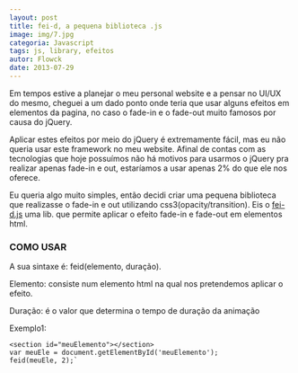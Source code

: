 ```yaml
---
layout: post
title: fei-d, a pequena biblioteca .js
image: img/7.jpg
categoria: Javascript
tags: js, library, efeitos
autor: Flowck
date: 2013-07-29
---
```


Em tempos estive a planejar o meu personal website e a pensar no UI/UX do mesmo, cheguei a um dado ponto onde teria que usar alguns efeitos em elementos da pagina, no caso o fade-in e o fade-out muito famosos por causa do jQuery.

Aplicar estes efeitos por meio do jQuery é extremamente fácil, mas eu não queria usar este framework no meu website. Afinal de contas com as tecnologias que hoje possuímos não há motivos para usarmos o jQuery pra realizar apenas fade-in e out, estaríamos a usar apenas 2% do que ele nos oferece.

Eu queria algo muito simples, então decidi criar uma pequena biblioteca que realizasse o fade-in e out utilizando css3(opacity/transition). Eis o [fei-d.js](https://github.com/Flowck/fei-d) uma lib. que permite aplicar o efeito fade-in e fade-out em elementos html.

### COMO USAR

A sua sintaxe é: feid(elemento, duração).

Elemento: consiste num elemento html na qual nos pretendemos aplicar o efeito.

Duração: é o valor que determina o tempo de duração da animação

Exemplo1:

	<section id="meuElemento"></section>
	var meuEle = document.getElementById('meuElemento');
	feid(meuEle, 2);`